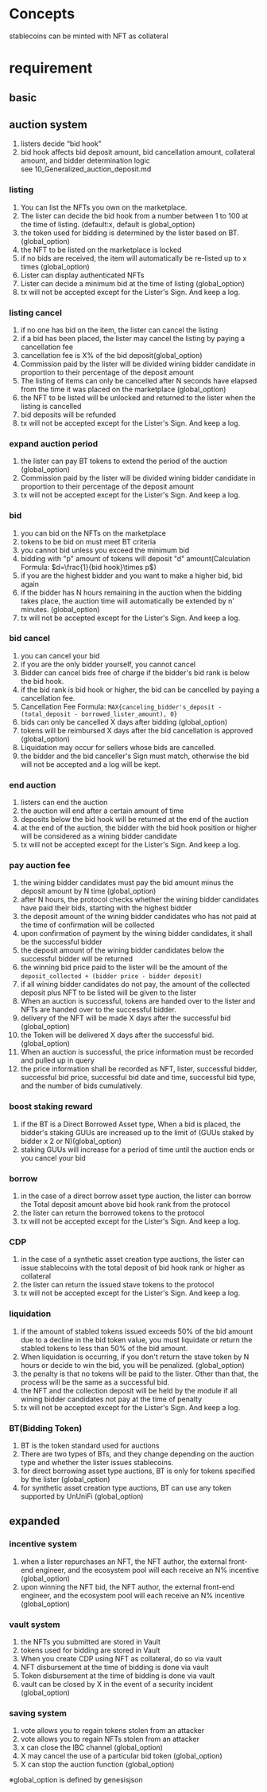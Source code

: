 # Concepts
stablecoins can be minted with NFT as collateral

# requirement

## basic

## auction system
1. listers decide “bid hook”
1. bid hook affects bid deposit amount, bid cancellation amount, collateral amount, and bidder determination logic  
  see 10_Generalized_auction_deposit.md

### listing 
1. You can list the NFTs you own on the marketplace.
1. The lister can decide the bid hook from a number between 1 to 100 at the time of listing. (default:x, default is global_option)
1. the token used for bidding is determined by the lister based on BT.(global_option)
1. the NFT to be listed on the marketplace is locked
1. if no bids are received, the item will automatically be re-listed up to x times (global_option)
1. Lister can display authenticated NFTs
1. Lister can decide a minimum bid at the time of listing (global_option)
1. tx will not be accepted except for the Lister's Sign. And keep a log.

### listing cancel
1. if no one has bid on the item, the lister can cancel the listing
1. if a bid has been placed, the lister may cancel the listing by paying a cancellation fee
1. cancellation fee is X% of the bid deposit(global_option)
1. Commission paid by the lister will be divided wining bidder candidate in proportion to their percentage of the deposit amount
1. The listing of items can only be cancelled after N seconds have elapsed from the time it was placed on the marketplace (global_option)
1. the NFT to be listed will be unlocked and returned to the lister when the listing is cancelled
1. bid deposits will be refunded
1. tx will not be accepted except for the Lister's Sign. And keep a log.

### expand auction period
1. the lister can pay BT tokens to extend the period of the auction (global_option)
1. Commission paid by the lister will be divided wining bidder candidate in proportion to their percentage of the deposit amount
1. tx will not be accepted except for the Lister's Sign. And keep a log.

### bid
1. you can bid on the NFTs on the marketplace
1. tokens to be bid on must meet BT criteria
1. you cannot bid unless you exceed the minimum bid
1. bidding with "p" amount of tokens will deposit "d" amount(Calculation Formula: $d=\frac{1}{bid hook}\times p$)
1. if you are the highest bidder and you want to make a higher bid, bid again
1. if the bidder has N hours remaining in the auction when the bidding takes place, the auction time will automatically be extended by n' minutes.  (global_option)
1. tx will not be accepted except for the Lister's Sign. And keep a log.

### bid cancel
1. you can cancel your bid
1. if you are the only bidder yourself, you cannot cancel
1. Bidder can cancel bids free of charge if the bidder's bid rank is below the bid hook.
1. if the bid rank is bid hook or higher, the bid can be cancelled by paying a cancellation fee.
1. Cancellation Fee Formula: ```MAX{canceling_bidder's_deposit - (total_deposit - borrowed_lister_amount), 0}```
1. bids can only be cancelled X days after bidding (global_option)
1. tokens will be reimbursed X days after the bid cancellation is approved (global_option)
1. Liquidation may occur for sellers whose bids are cancelled.
1. the bidder and the bid canceller's Sign must match, otherwise the bid will not be accepted and a log will be kept.

### end auction
1. listers can end the auction
1. the auction will end after a certain amount of time
1. deposits below the bid hook will be returned at the end of the auction
1. at the end of the auction, the bidder with the bid hook position or higher will be considered as a wining bidder candidate
1. tx will not be accepted except for the Lister's Sign. And keep a log.

### pay auction fee
1. the wining bidder candidates must pay the bid amount minus the deposit amount by N time (global_option)
1. after N hours, the protocol checks whether the wining bidder candidates  have paid their bids, starting with the highest bidder
1. the deposit amount of the wining bidder candidates who has not paid at the time of confirmation will be collected
1. upon confirmation of payment by the wining bidder candidates, it shall be the successful bidder
1. the deposit amount of the wining bidder candidates below the successful bidder will be returned
1. the winning bid price paid to the lister will be the amount of the ```deposit_collected + (bidder price - bidder deposit)```
1. if all wining bidder candidates do not pay, the amount of the collected deposit plus NFT to be listed will be given to the lister
1. When an auction is successful, tokens are handed over to the lister and NFTs are handed over to the successful bidder.
1. delivery of the NFT will be made X days after the successful bid (global_option)
1. the Token will be delivered X days after the successful bid.  (global_option)
1. When an auction is successful, the price information must be recorded and pulled up in query
1. the price information shall be recorded as NFT, lister, successful bidder, successful bid price, successful bid date and time, successful bid type, and the number of bids cumulatively.

### boost staking reward
1. if the BT is a Direct Borrowed Asset type, When a bid is placed, the bidder's staking GUUs are increased up to the limit of (GUUs staked by bidder x 2 or N)(global_option)
1. staking GUUs will increase for a period of time until the auction ends or you cancel your bid

### borrow
1. in the case of a direct borrow asset type auction, the lister can borrow the Total deposit amount above bid hook rank from the protocol
1. the lister can return the borrowed tokens to the protocol
1. tx will not be accepted except for the Lister's Sign. And keep a log.

### CDP
1. in the case of a synthetic asset creation type auctions, the lister can issue stablecoins with the total deposit of bid hook rank or higher as collateral
1. the lister can return the issued stave tokens to the protocol
1. tx will not be accepted except for the Lister's Sign. And keep a log.

### liquidation
1. if the amount of stabled tokens issued exceeds 50% of the bid amount due to a decline in the bid token value, you must liquidate or return the stabled tokens to less than 50% of the bid amount.
1.  When liquidation is occurring, if you don't return the stave token by N hours or decide to win the bid, you will be penalized. (global_option)
1. the penalty is that no tokens will be paid to the lister. Other than that, the process will be the same as a successful bid.
1. the NFT and the collection deposit will be held by the module if all wining bidder candidates not pay at the time of penalty
1. tx will not be accepted except for the Lister's Sign. And keep a log.

### BT(Bidding Token)
1. BT is the token standard used for auctions
1. There are two types of BTs, and they change depending on the auction type and whether the lister issues stablecoins.
1. for direct borrowing asset type auctions, BT is only for tokens specified by the lister (global_option)
1. for synthetic asset creation type auctions, BT can use any token supported by UnUniFi (global_option)


## expanded

### incentive system
1. when a lister repurchases an NFT, the NFT author, the external front-end engineer, and the ecosystem pool will each receive an N% incentive (global_option)
1. upon winning the NFT bid, the NFT author, the external front-end engineer, and the ecosystem pool will each receive an N% incentive (global_option)

### vault system
1. the NFTs you submitted are stored in Vault
1. tokens used for bidding are stored in Vault
1. When you create CDP using NFT as collateral, do so via vault
1. NFT disbursement at the time of bidding is done via vault
1. Token disbursement at the time of bidding is done via vault
1. vault can be closed by X in the event of a security incident (global_option)

### saving system
1. vote allows you to regain tokens stolen from an attacker
1. vote allows you to regain NFTs stolen from an attacker
1. x can close the IBC channel (global_option)
1. X may cancel the use of a particular bid token (global_option)
1. X can stop the auction function (global_option)


※global_option is defined by genesisjson 